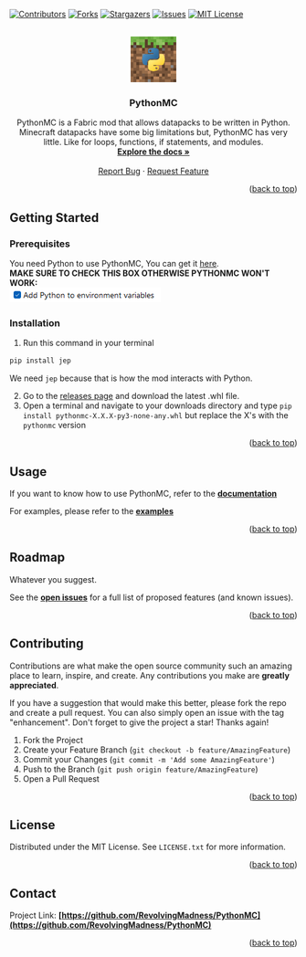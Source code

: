 <a name="readme-top"></a>

[![Contributors][contributors-shield]][contributors-url]
[![Forks][forks-shield]][forks-url]
[![Stargazers][stars-shield]][stars-url]
[![Issues][issues-shield]][issues-url]
[![MIT License][license-shield]][license-url]


<!--suppress ALL -->

<br />
<div align="center">
  <a href="https://github.com/RevolvingMadness/PythonMC">
    <!--suppress CheckImageSize, CheckImageSize -->
<img src="https://raw.githubusercontent.com/RevolvingMadness/PythonMC/master/images/logo.png" alt="PythonMC Logo" width="80" height="80">
  </a>

<h3 align="center">PythonMC</h3>

  <p align="center">
    PythonMC is a Fabric mod that allows datapacks to be written in Python. Minecraft datapacks have some big limitations but, PythonMC has very little. Like for loops, functions, if statements, and modules. 
    <br />
    <a href="https://RevolvingMadness.github.io/PythonMC"><strong>Explore the docs »</strong></a>
    <br />
    <br />
    <a href="https://github.com/RevolvingMadness/PythonMC/issues">Report Bug</a>
    ·
    <a href="https://github.com/RevolvingMadness/PythonMC/issues">Request Feature</a>
  </p>
</div>


<p align="right">(<a href="#readme-top">back to top</a>)</p>

## Getting Started

### Prerequisites

You need Python to use PythonMC, You can get it [here](https://www.python.org).  
**MAKE SURE TO CHECK THIS BOX OTHERWISE PYTHONMC WON'T WORK:**  
![](https://raw.githubusercontent.com/RevolvingMadness/PythonMC/master/images/addtoenvironmentvariables.png)

### Installation

  1. Run this command in your terminal
  ```sh
  pip install jep
  ```
  We need `jep` because that is how the mod interacts with Python.

  2. Go to the [releases page](https://github.com/RevolvingMadness/PythonMC/releases) and download the latest .whl file.
  3. Open a terminal and navigate to your downloads directory and type `pip install pythonmc-X.X.X-py3-none-any.whl` but replace the X's with the `pythonmc` version

<p align="right">(<a href="#readme-top">back to top</a>)</p>

## Usage

If you want to know how to use PythonMC, refer to the **[documentation](https://RevolvingMadness.github.io/PythonMC)**

For examples, please refer to the **[examples](https://RevolvingMadness.github.io/PythonMC/examples)**

<p align="right">(<a href="#readme-top">back to top</a>)</p>

## Roadmap

Whatever you suggest.

See the **[open issues](https://github.com/RevolvingMadness/PythonMC/issues)** for a full list of proposed features (and
known issues).

<p align="right">(<a href="#readme-top">back to top</a>)</p>

## Contributing

Contributions are what make the open source community such an amazing place to learn, inspire, and create. Any
contributions you make are **greatly appreciated**.

If you have a suggestion that would make this better, please fork the repo and create a pull request. You can also
simply open an issue with the tag "enhancement".
Don't forget to give the project a star! Thanks again!

1. Fork the Project
2. Create your Feature Branch (`git checkout -b feature/AmazingFeature`)
3. Commit your Changes (`git commit -m 'Add some AmazingFeature'`)
4. Push to the Branch (`git push origin feature/AmazingFeature`)
5. Open a Pull Request

<p align="right">(<a href="#readme-top">back to top</a>)</p>

## License

Distributed under the MIT License. See `LICENSE.txt` for more information.

<p align="right">(<a href="#readme-top">back to top</a>)</p>

## Contact

Project Link: **[https://github.com/RevolvingMadness/PythonMC](https://github.com/RevolvingMadness/PythonMC)**

<p align="right">(<a href="#readme-top">back to top</a>)</p>

[contributors-shield]: https://img.shields.io/github/contributors/RevolvingMadness/PythonMC.svg?style=for-the-badge

[contributors-url]: https://github.com/RevolvingMadness/PythonMC/graphs/contributors

[forks-shield]: https://img.shields.io/github/forks/RevolvingMadness/PythonMC.svg?style=for-the-badge

[forks-url]: https://github.com/RevolvingMadness/PythonMC/network/members

[stars-shield]: https://img.shields.io/github/stars/RevolvingMadness/PythonMC.svg?style=for-the-badge

[stars-url]: https://github.com/RevolvingMadness/PythonMC/stargazers

[issues-shield]: https://img.shields.io/github/issues/RevolvingMadness/PythonMC.svg?style=for-the-badge

[issues-url]: https://github.com/RevolvingMadness/PythonMC/issues

[license-shield]: https://img.shields.io/github/license/RevolvingMadness/PythonMC.svg?style=for-the-badge

[license-url]: https://github.com/RevolvingMadness/PythonMC/blob/master/LICENSE.txt

[fabricmc.net]: https://img.shields.io/badge/Fabric%20-1.19.4%20-blue?style=for-the-badge

[Fabric-url]: https://fabricmc.net
